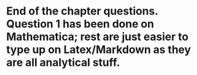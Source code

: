 # End of the chapter questions. Question 1 has been done on Mathematica; rest are just easier to type up on Latex/Markdown as they are all analytical stuff.